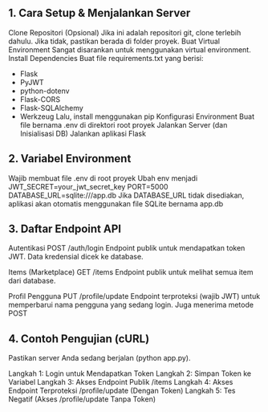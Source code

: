 ## 1. Cara Setup & Menjalankan Server
Clone Repositori (Opsional) Jika ini adalah repositori git, clone terlebih dahulu. Jika tidak, pastikan berada di folder proyek.
Buat Virtual Environment Sangat disarankan untuk menggunakan virtual environment.
Install Dependencies Buat file requirements.txt yang berisi:
- Flask
- PyJWT
- python-dotenv
- Flask-CORS
- Flask-SQLAlchemy
- Werkzeug
Lalu, install menggunakan pip
Konfigurasi Environment Buat file bernama .env di direktori root proyek
Jalankan Server (dan Inisialisasi DB) Jalankan aplikasi Flask

## 2. Variabel Environment
Wajib membuat file .env di root proyek
Ubah env menjadi
JWT_SECRET=your_jwt_secret_key
PORT=5000
DATABASE_URL=sqlite:///app.db
Jika DATABASE_URL tidak disediakan, aplikasi akan otomatis menggunakan file SQLite bernama app.db

## 3. Daftar Endpoint API
Autentikasi
POST /auth/login
Endpoint publik untuk mendapatkan token JWT. Data kredensial dicek ke database.

Items (Marketplace)
GET /items
Endpoint publik untuk melihat semua item dari database.

Profil Pengguna
PUT /profile/update
Endpoint terproteksi (wajib JWT) untuk memperbarui nama pengguna yang sedang login. Juga menerima metode POST

## 4. Contoh Pengujian (cURL)
Pastikan server Anda sedang berjalan (python app.py).

Langkah 1: Login untuk Mendapatkan Token
Langkah 2: Simpan Token ke Variabel
Langkah 3: Akses Endpoint Publik /items
Langkah 4: Akses Endpoint Terproteksi /profile/update (Dengan Token)
Langkah 5: Tes Negatif (Akses /profile/update Tanpa Token)
